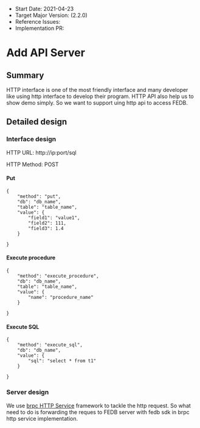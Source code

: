 - Start Date: 2021-04-23
- Target Major Version: (2.2.0)
- Reference Issues: 
- Implementation PR: 

# Add API Server

## Summary

HTTP interface is one of the most friendly interface and many developer like using http interface to develop their program. HTTP API also help us to show demo simply. So we want to support uing http api to access FEDB.

## Detailed design

### Interface design
HTTP URL: http://ip:port/sql

HTTP Method: POST

#### Put
```
{
    "method": "put",
    "db": "db_name",
    "table": "table_name",
    "value": {
        "field1": "value1",
        "field2": 111,
        "field3": 1.4   
    }

}
```

#### Execute procedure 
```
{
    "method": "execute_procedure",
    "db": "db_name",
    "table": "table_name",
    "value": {
        "name": "procedure_name"
    }

}
```
#### Execute SQL

```
{
    "method": "execute_sql",
    "db": "db_name",
    "value": {
        "sql": "select * from t1"
    }

}
```

### Server design

We use [brpc HTTP Service](https://github.com/apache/incubator-brpc/blob/master/docs/en/http_service.md) framework to tackle the http request. So what need to do is forwarding the reques to FEDB server with fedb sdk in brpc http service implementation.
